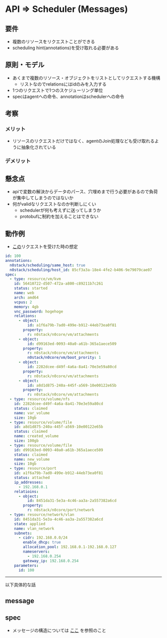 # API => Scheduler (Messages)

## 要件

- 複数のリソースをリクエストことができる
- scheduling hint(annotations)を受け取れる必要がある

## 原則・モデル

- あくまで複数のリソース・オブジェクトをリストとしてリクエストする機構
  - リストなのでrelationsにはidのみを入力する
- 1つのリクエストで1つのスケジューリング単位
- specはagentへの命令、annotationはschedulerへの命令

## 考察

### メリット

- リソースのリクエストだけではなく、agentのJoin処理なども受け取れるように抽象化されている

### デメリット

## 懸念点

- apiで変数の解決からデータのパース、穴埋めまで行う必要があるので負荷が集中してしまうのではないか
- 何がvalidなリクエストなのか判断しにくい
    - schedulerが何も考えずに送ってしまうか
    - protobufに制約を加えることはできない

## 動作例

- [この](client2api.md)リクエストを受けた時の想定

```yaml
id: 100
annotations:
  n0stack/scheduling/same_host: true
  n0stack/scheduling/host_id: 85cf3a3a-18e4-4fe2-b406-9e79079cae07
spec:
  - type: resource/vm/kvm
    id: 56410722-d507-472a-a800-c89211b7c261
    status: started
    name: web
    arch: amd64
    vcpus: 2
    memory: 4gb
    vnc_password: hogehoge
    relations:
      - object:
          id: a1f6a79b-7ad0-499e-b912-44eb73ea0f81
        property:
          r: n0stack/n0core/vm/attachments
      - object:
          id: d99163ed-0093-40a0-a61b-365a1aece509
        property:
          r: n0stack/n0core/vm/attachments
          n0stack/n0core/vm/boot_prority: 1
      - object:
          id: 2282dcee-d49f-4a6a-8a41-70e3e59a80cd
        property:
          r: n0stack/n0core/vm/attachments
      - object:
          id: a8d1d875-240a-445f-a569-10e00122e65b
        property:
          r: n0stack/n0core/vm/attachments
  - type: resource/volume/nfs
    id: 2282dcee-d49f-4a6a-8a41-70e3e59a80cd
    status: claimed
    name: var_volume
    size: 10gb
  - type: resource/volume/file
    id: a8d1d875-240a-445f-a569-10e00122e65b
    status: claimed
    name: created_volume
    size: 100gb
  - type: resource/volume/file
    id: d99163ed-0093-40a0-a61b-365a1aece509
    status: claimed
    name: new_volume
    size: 10gb
  - type: resource/port
    id: a1f6a79b-7ad0-499e-b912-44eb73ea0f81
    status: attached
    ip_addresses:
      - 192.168.0.1
    relatioins:
      - object:
          id: 8451da31-5e3a-4c46-aa3a-2a557382a6cd
        property:
          r: n0stack/n0core/port/network
  - type: resource/network/vlan
    id: 8451da31-5e3a-4c46-aa3a-2a557382a6cd
    state: applied
    name: vlan_network
    subnets:
      - cidr: 192.168.0.0/24
        enable_dhcp: true
        allocation_pool: 192.168.0.1-192.168.0.127
        nameservers:
          - 192.168.0.254
        gateway_ip: 192.168.0.254
    parameters:
      id: 100
```

---

以下具体的な話

## message

## spec

- メッセージの構造については [ここ](messages.md) を参照のこと
